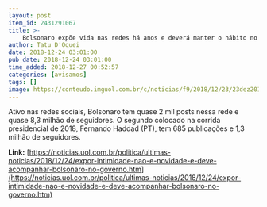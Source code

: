 ```yaml
---
layout: post
item_id: 2431291067
title: >-
    Bolsonaro expõe vida nas redes há anos e deverá manter o hábito no governo
author: Tatu D'Oquei
date: 2018-12-24 03:01:00
pub_date: 2018-12-24 03:01:00
time_added: 2018-12-27 00:52:57
categories: [avisamos]
tags: []
image: https://conteudo.imguol.com.br/c/noticias/f9/2018/12/23/23dez2018---bolsonaro-lava-roupa-de-mergulho-na-restinga-da-marambaia-no-rio-de-janeiro-1545600810854_v2_615x300.jpg
---
```


Ativo nas redes sociais, Bolsonaro tem quase 2 mil posts nessa rede e quase 8,3 milhão de seguidores. O segundo colocado na corrida presidencial de 2018, Fernando Haddad (PT), tem 685 publicações e 1,3 milhão de seguidores.

**Link:** [https://noticias.uol.com.br/politica/ultimas-noticias/2018/12/24/expor-intimidade-nao-e-novidade-e-deve-acompanhar-bolsonaro-no-governo.htm](https://noticias.uol.com.br/politica/ultimas-noticias/2018/12/24/expor-intimidade-nao-e-novidade-e-deve-acompanhar-bolsonaro-no-governo.htm)

